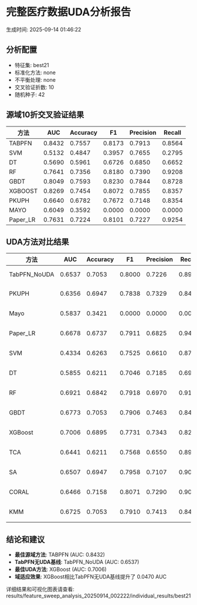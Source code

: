 # 完整医疗数据UDA分析报告

生成时间: 2025-09-14 01:46:22

## 分析配置

- 特征集: best21
- 标准化方法: none
- 不平衡处理: none
- 交叉验证折数: 10
- 随机种子: 42

## 源域10折交叉验证结果

| 方法 | AUC | Accuracy | F1 | Precision | Recall |
|------|-----|----------|----|-----------| -------|
| TABPFN | 0.8432 | 0.7557 | 0.8173 | 0.7913 | 0.8564 |
| SVM | 0.5132 | 0.4847 | 0.3957 | 0.7655 | 0.2795 |
| DT | 0.5690 | 0.5961 | 0.6726 | 0.6850 | 0.6652 |
| RF | 0.7641 | 0.7356 | 0.8180 | 0.7390 | 0.9208 |
| GBDT | 0.8049 | 0.7593 | 0.8230 | 0.7844 | 0.8728 |
| XGBOOST | 0.8269 | 0.7454 | 0.8072 | 0.7855 | 0.8357 |
| PKUPH | 0.6640 | 0.6782 | 0.7672 | 0.7148 | 0.8354 |
| MAYO | 0.6049 | 0.3592 | 0.0000 | 0.0000 | 0.0000 |
| Paper_LR | 0.7631 | 0.7224 | 0.8101 | 0.7227 | 0.9254 |

## UDA方法对比结果

| 方法 | AUC | Accuracy | F1 | Precision | Recall | 类型 |
|------|-----|----------|----|-----------| -------|------|
| TabPFN_NoUDA | 0.6537 | 0.7053 | 0.8000 | 0.7226 | 0.8960 | TabPFN基线 |
| PKUPH | 0.6356 | 0.6947 | 0.7838 | 0.7329 | 0.8474 | 传统基线 |
| Mayo | 0.5837 | 0.3421 | 0.0000 | 0.0000 | 0.0000 | 传统基线 |
| Paper_LR | 0.6678 | 0.6737 | 0.7911 | 0.6825 | 0.9429 | 传统基线 |
| SVM | 0.4334 | 0.6263 | 0.7525 | 0.6610 | 0.8795 | 机器学习基线 |
| DT | 0.5855 | 0.6211 | 0.7046 | 0.7185 | 0.6949 | 机器学习基线 |
| RF | 0.6921 | 0.6842 | 0.7918 | 0.6970 | 0.9186 | 机器学习基线 |
| GBDT | 0.6773 | 0.7053 | 0.7906 | 0.7463 | 0.8462 | 机器学习基线 |
| XGBoost | 0.7006 | 0.6895 | 0.7731 | 0.7343 | 0.8231 | 机器学习基线 |
| TCA | 0.6441 | 0.6211 | 0.7568 | 0.6550 | 0.8960 | UDA方法 |
| SA | 0.6507 | 0.6947 | 0.7958 | 0.7107 | 0.9040 | UDA方法 |
| CORAL | 0.6466 | 0.7158 | 0.8071 | 0.7290 | 0.9040 | UDA方法 |
| KMM | 0.6725 | 0.7053 | 0.7910 | 0.7413 | 0.8480 | UDA方法 |

## 结论和建议

- **最佳源域方法**: TABPFN (AUC: 0.8432)
- **TabPFN无UDA基线**: TabPFN_NoUDA (AUC: 0.6537)
- **最佳UDA方法**: XGBoost (AUC: 0.7006)
- **域适应效果**: XGBoost相比TabPFN无UDA基线提升了 0.0470 AUC

详细结果和可视化图表请查看: results/feature_sweep_analysis_20250914_002222/individual_results/best21